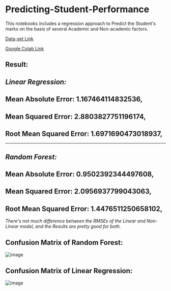 # Predicting-Student-Performance
This notebooks includes a regression approach to Predict the Student's marks on the basis of several Academic and Non-academic factors.

[Data-set Link](https://archive.ics.uci.edu/ml/datasets/Student+Performance)


[Google Colab Link](https://colab.research.google.com/drive/1s0HUp4pOjGpSJXeg-NgoRn_1as3siufZ?usp=sharing)


Result:
--

*Linear Regression:*
--
Mean Absolute Error: 1.167464114832536,
-
Mean Squared Error: 2.8803827751196174,
-
Root Mean Squared Error: 1.6971690473018937,
-

------------------------------------------------
*Random Forest:*
--
Mean Absolute Error: 0.9502392344497608,
-
Mean Squared Error: 2.0956937799043063,
-
Root Mean Squared Error: 1.4476511250658102,
-


*There's not much difference between the RMSEs of the Linear and Non-Linear model, and the Results are pretty good for both.*


Confusion Matrix of Random Forest:
--
![image](https://user-images.githubusercontent.com/50799215/121773716-4ac92e00-cb9b-11eb-8bb3-485704cf59fc.png)

Confusion Matrix of Linear Regression:
--
![image](https://user-images.githubusercontent.com/50799215/121773770-a693b700-cb9b-11eb-9b5d-613c84cfa1a9.png)


